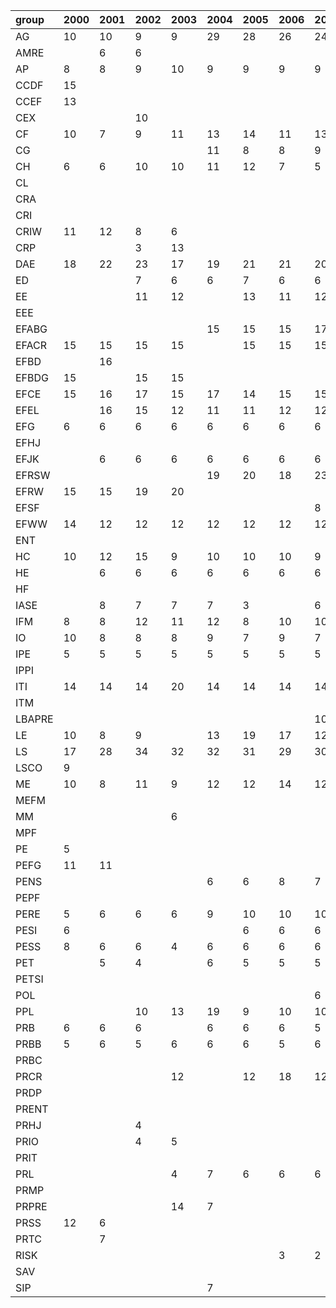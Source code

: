 | group   | 2000   | 2001   | 2002   | 2003   | 2004   | 2005   | 2006   | 2007   | 2008   | 2009   | 2010   | 2011   |
|:--------|:-------|:-------|:-------|:-------|:-------|:-------|:-------|:-------|:-------|:-------|:-------|:-------|
| AG      | 10     | 10     | 9      | 9      | 29     | 28     | 26     | 24     | 29     | 29     | 32     | 32     |
| AMRE    |        | 6      | 6      |        |        |        |        |        |        |        |        |        |
| AP      | 8      | 8      | 9      | 10     | 9      | 9      | 9      | 9      | 9      | 8      | 12     | 12     |
| CCDF    | 15     |        |        |        |        |        |        |        |        |        |        |        |
| CCEF    | 13     |        |        |        |        |        |        |        |        |        |        |        |
| CEX     |        |        | 10     |        |        |        |        |        |        |        |        |        |
| CF      | 10     | 7      | 9      | 11     | 13     | 14     | 11     | 13     | 18     | 12     | 14     | 15     |
| CG      |        |        |        |        | 11     | 8      | 8      | 9      |        |        |        |        |
| CH      | 6      | 6      | 10     | 10     | 11     | 12     | 7      | 5      | 6      | 6      | 8      | 8      |
| CL      |        |        |        |        |        |        |        |        | 8      |        |        |        |
| CRA     |        |        |        |        |        |        |        |        |        |        | 14     |        |
| CRI     |        |        |        |        |        |        |        |        | 6      |        | 10     | 14     |
| CRIW    | 11     | 12     | 8      | 6      |        |        |        |        |        |        |        |        |
| CRP     |        |        | 3      | 13     |        |        |        |        |        |        |        |        |
| DAE     | 18     | 22     | 23     | 17     | 19     | 21     | 21     | 20     | 21     | 21     | 22     | 22     |
| ED      |        |        | 7      | 6      | 6      | 7      | 6      | 6      |        | 6      | 6      | 6      |
| EE      |        |        | 11     | 12     |        | 13     | 11     | 12     |        |        |        |        |
| EEE     |        |        |        |        |        |        |        |        | 11     | 10     | 14     | 13     |
| EFABG   |        |        |        |        | 15     | 15     | 15     | 17     | 17     | 15     | 15     | 16     |
| EFACR   | 15     | 15     | 15     | 15     |        | 15     | 15     | 15     | 19     | 23     | 20     | 20     |
| EFBD    |        | 16     |        |        |        |        |        |        |        |        |        |        |
| EFBDG   | 15     |        | 15     | 15     |        |        |        |        |        |        |        |        |
| EFCE    | 15     | 16     | 17     | 15     | 17     | 14     | 15     | 15     | 15     | 15     | 15     | 15     |
| EFEL    |        | 16     | 15     | 12     | 11     | 11     | 12     | 12     | 10     | 12     | 10     | 12     |
| EFG     | 6      | 6      | 6      | 6      | 6      | 6      | 6      | 6      |        |        |        |        |
| EFHJ    |        |        |        |        |        |        |        |        |        | 9      | 6      | 6      |
| EFJK    |        | 6      | 6      | 6      | 6      | 6      | 6      | 6      | 6      | 6      | 6      | 6      |
| EFRSW   |        |        |        |        | 19     | 20     | 18     | 23     | 19     | 19     | 19     | 19     |
| EFRW    | 15     | 15     | 19     | 20     |        |        |        |        |        |        |        |        |
| EFSF    |        |        |        |        |        |        |        | 8      | 8      | 7      | 7      | 7      |
| EFWW    | 14     | 12     | 12     | 12     | 12     | 12     | 12     | 12     | 12     | 12     | 12     | 12     |
| ENT     |        |        |        |        |        |        |        |        |        | 6      | 7      |        |
| HC      | 10     | 12     | 15     | 9      | 10     | 10     | 10     | 9      | 11     | 12     | 11     | 11     |
| HE      |        | 6      | 6      | 6      | 6      | 6      | 6      | 6      | 6      | 6      | 6      | 6      |
| HF      |        |        |        |        |        |        |        |        |        |        | 6      | 7      |
| IASE    |        | 8      | 7      | 7      | 7      | 3      |        | 6      | 6      |        |        |        |
| IFM     | 8      | 8      | 12     | 11     | 12     | 8      | 10     | 10     | 12     | 14     | 15     | 12     |
| IO      | 10     | 8      | 8      | 8      | 9      | 7      | 9      | 7      | 7      | 7      | 7      | 7      |
| IPE     | 5      | 5      | 5      | 5      | 5      | 5      | 5      | 5      | 5      | 6      | 6      | 7      |
| IPPI    |        |        |        |        |        |        |        |        | 6      | 6      | 5      | 6      |
| ITI     | 14     | 14     | 14     | 20     | 14     | 14     | 14     | 14     | 14     | 14     | 14     | 14     |
| ITM     |        |        |        |        |        |        |        |        |        |        | 4      | 4      |
| LBAPRE  |        |        |        |        |        |        |        | 10     |        |        |        |        |
| LE      | 10     | 8      | 9      |        | 13     | 19     | 17     | 12     | 23     | 16     | 15     | 15     |
| LS      | 17     | 28     | 34     | 32     | 32     | 31     | 29     | 30     | 31     | 27     | 33     | 37     |
| LSCO    | 9      |        |        |        |        |        |        |        |        |        |        |        |
| ME      | 10     | 8      | 11     | 9      | 12     | 12     | 14     | 12     | 13     | 13     | 13     | 16     |
| MEFM    |        |        |        |        |        |        |        |        |        |        |        | 6      |
| MM      |        |        |        | 6      |        |        |        |        |        |        |        |        |
| MPF     |        |        |        |        |        |        |        |        |        |        |        | 6      |
| PE      | 5      |        |        |        |        |        |        |        |        |        |        |        |
| PEFG    | 11     | 11     |        |        |        |        |        |        |        |        |        |        |
| PENS    |        |        |        |        | 6      | 6      | 8      | 7      | 7      | 7      | 9      | 5      |
| PEPF    |        |        |        |        |        |        |        |        |        | 8      | 7      | 6      |
| PERE    | 5      | 6      | 6      | 6      | 9      | 10     | 10     | 10     | 11     | 9      | 6      | 10     |
| PESI    | 6      |        |        |        |        | 6      | 6      | 6      | 6      |        |        |        |
| PESS    | 8      | 6      | 6      | 4      | 6      | 6      | 6      | 6      | 7      | 6      |        | 7      |
| PET     |        | 5      | 4      |        | 6      | 5      | 5      | 5      | 4      |        |        |        |
| PETSI   |        |        |        |        |        |        |        |        |        |        | 7      | 11     |
| POL     |        |        |        |        |        |        |        | 6      | 5      | 10     | 10     | 12     |
| PPL     |        |        | 10     | 13     | 19     | 9      | 10     | 10     | 10     | 10     | 11     | 10     |
| PRB     | 6      | 6      | 6      |        | 6      | 6      | 6      | 5      | 6      | 6      | 6      |        |
| PRBB    | 5      | 6      | 5      | 6      | 6      | 6      | 5      | 6      | 5      | 5      | 6      |        |
| PRBC    |        |        |        |        |        |        |        |        |        |        | 3      |        |
| PRCR    |        |        |        | 12     |        | 12     | 18     | 12     | 15     | 11     | 12     | 12     |
| PRDP    |        |        |        |        |        |        |        |        |        |        |        | 8      |
| PRENT   |        |        |        |        |        |        |        |        |        |        |        | 7      |
| PRHJ    |        |        | 4      |        |        |        |        |        |        |        |        |        |
| PRIO    |        |        | 4      | 5      |        |        |        |        |        |        |        |        |
| PRIT    |        |        |        |        |        |        |        |        |        | 6      | 6      | 17     |
| PRL     |        |        |        | 4      | 7      | 6      | 6      | 6      |        |        |        |        |
| PRMP    |        |        |        |        |        |        |        |        |        |        |        | 6      |
| PRPRE   |        |        |        | 14     | 7      |        |        |        |        |        |        |        |
| PRSS    | 12     | 6      |        |        |        |        |        |        |        |        |        |        |
| PRTC    |        | 7      |        |        |        |        |        |        |        |        |        |        |
| RISK    |        |        |        |        |        |        | 3      | 2      | 3      | 12     | 7      | 7      |
| SAV     |        |        |        |        |        |        |        |        |        | 5      | 6      | 5      |
| SIP     |        |        |        |        | 7      |        |        |        |        |        |        |        |